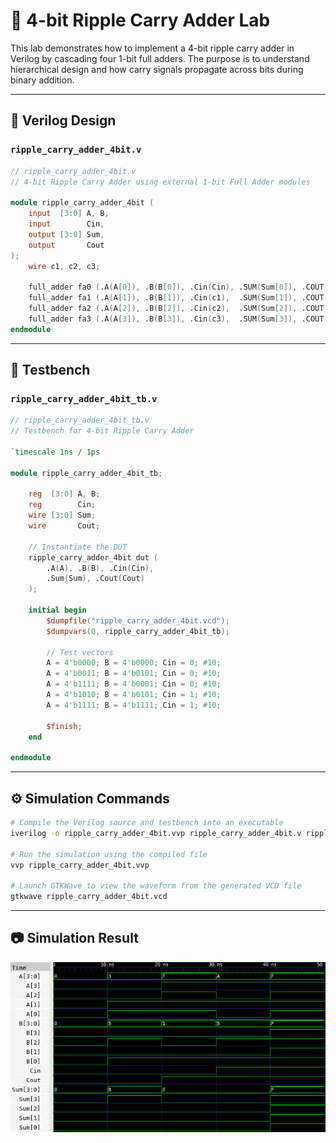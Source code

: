 # 🔘 4-bit Ripple Carry Adder Lab

This lab demonstrates how to implement a 4-bit ripple carry adder in Verilog by cascading four 1-bit full adders. The purpose is to understand hierarchical design and how carry signals propagate across bits during binary addition.

---

## 📄 Verilog Design

### `ripple_carry_adder_4bit.v`

```verilog
// ripple_carry_adder_4bit.v
// 4-bit Ripple Carry Adder using external 1-bit Full Adder modules

module ripple_carry_adder_4bit (
    input  [3:0] A, B,
    input        Cin,
    output [3:0] Sum,
    output       Cout
);
    wire c1, c2, c3;

    full_adder fa0 (.A(A[0]), .B(B[0]), .Cin(Cin), .SUM(Sum[0]), .COUT(c1));
    full_adder fa1 (.A(A[1]), .B(B[1]), .Cin(c1),  .SUM(Sum[1]), .COUT(c2));
    full_adder fa2 (.A(A[2]), .B(B[2]), .Cin(c2),  .SUM(Sum[2]), .COUT(c3));
    full_adder fa3 (.A(A[3]), .B(B[3]), .Cin(c3),  .SUM(Sum[3]), .COUT(Cout));
endmodule
```

---

## 🧪 Testbench

### `ripple_carry_adder_4bit_tb.v`

```verilog
// ripple_carry_adder_4bit_tb.v
// Testbench for 4-bit Ripple Carry Adder

`timescale 1ns / 1ps

module ripple_carry_adder_4bit_tb;

    reg  [3:0] A, B;
    reg        Cin;
    wire [3:0] Sum;
    wire       Cout;

    // Instantiate the DUT
    ripple_carry_adder_4bit dut (
        .A(A), .B(B), .Cin(Cin),
        .Sum(Sum), .Cout(Cout)
    );

    initial begin
        $dumpfile("ripple_carry_adder_4bit.vcd");
        $dumpvars(0, ripple_carry_adder_4bit_tb);

        // Test vectors
        A = 4'b0000; B = 4'b0000; Cin = 0; #10;
        A = 4'b0011; B = 4'b0101; Cin = 0; #10;
        A = 4'b1111; B = 4'b0001; Cin = 0; #10;
        A = 4'b1010; B = 4'b0101; Cin = 1; #10;
        A = 4'b1111; B = 4'b1111; Cin = 1; #10;

        $finish;
    end

endmodule
```

---

## ⚙️ Simulation Commands

```bash
# Compile the Verilog source and testbench into an executable
iverilog -o ripple_carry_adder_4bit.vvp ripple_carry_adder_4bit.v ripple_carry_adder_4bit_tb.v

# Run the simulation using the compiled file
vvp ripple_carry_adder_4bit.vvp

# Launch GTKWave to view the waveform from the generated VCD file
gtkwave ripple_carry_adder_4bit.vcd
```

---

## 📷 Simulation Result

![Ripple_Carry_Adder waveform](rca4_wave.png)
